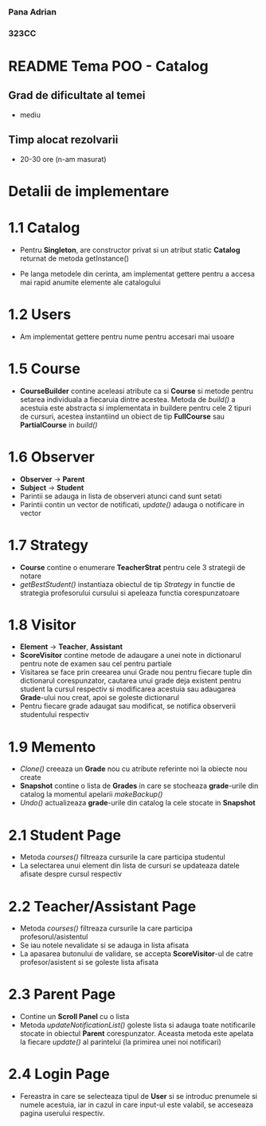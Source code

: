 ### Pana Adrian
### 323CC
#  README Tema POO - Catalog
## Grad de dificultate al temei 

-	mediu
##	Timp alocat rezolvarii
- 20-30 ore (n-am masurat)

# Detalii de implementare
#	1.1 Catalog
-	Pentru **Singleton**, are constructor privat si un atribut static **Catalog** returnat de metoda getInstance()
    
- Pe langa metodele din cerinta, am implementat gettere pentru a accesa mai rapid anumite elemente ale catalogului


#	1.2 Users
-	Am implementat gettere pentru nume pentru accesari mai usoare
#	1.5 Course
-	**CourseBuilder** contine aceleasi atribute ca si **Course** si metode pentru setarea individuala a fiecaruia dintre acestea. Metoda de *build()* a acestuia este abstracta si implementata in buildere pentru cele 2 tipuri de cursuri, acestea instantiind un obiect de tip **FullCourse** sau **PartialCourse** in *build()*
#	1.6 Observer
-	**Observer** -> **Parent**
-	**Subject** -> **Student**
-	Parintii se adauga in lista de observeri atunci cand sunt setati
-	Parintii contin un vector de notificati, *update()* adauga o notificare in vector
#	1.7 Strategy
-	**Course** contine o enumerare **TeacherStrat** pentru cele 3 strategii de notare
-	*getBestStudent()* instantiaza obiectul de tip *Strategy* in functie de strategia profesorului cursului si apeleaza functia corespunzatoare
#	1.8 Visitor
-	**Element** -> **Teacher**, **Assistant**
-	**ScoreVisitor** contine metode de adaugare a unei note in dictionarul pentru note de examen sau cel pentru partiale
-	Visitarea se face prin creearea unui Grade nou pentru fiecare tuple din dictionarul corespunzator, cautarea unui grade deja existent pentru student la cursul respectiv si modificarea acestuia sau adaugarea **Grade**-ului nou creat, apoi se goleste dictionarul
-	Pentru fiecare grade adaugat sau modificat, se notifica observerii studentului respectiv
#	1.9 Memento
-	*Clone()* creeaza un **Grade** nou cu atribute referinte noi la obiecte nou create
-	**Snapshot** contine o lista de **Grades** in care se stocheaza **grade**-urile din catalog la momentul apelarii *makeBackup()*
-	*Undo()* actualizeaza **grade**-urile din catalog la cele stocate in **Snapshot**
#	2.1 Student Page
-	Metoda *courses()* filtreaza cursurile la care participa studentul
-	La selectarea unui element din lista de cursuri se updateaza datele afisate despre cursul respectiv
#	2.2 Teacher/Assistant Page
-	Metoda *courses()* filtreaza cursurile la care participa profesorul/asistentul
-	Se iau notele nevalidate si se adauga in lista afisata
-	La apasarea butonului de validare, se accepta **ScoreVisitor**-ul de catre profesor/asistent si se goleste lista afisata
#	2.3 Parent Page
-	Contine un **Scroll Panel** cu o lista 
-	Metoda *updateNotificationList()* goleste lista si adauga toate notificarile stocate in obiectul **Parent** corespunzator. Aceasta metoda este apelata la fiecare *update()* al parintelui (la primirea unei noi notificari)
#	2.4 Login Page
-	Fereastra in care se selecteaza tipul de **User** si se introduc prenumele si numele acestuia, iar in cazul in care input-ul este valabil, se acceseaza pagina userului respectiv.


